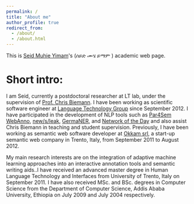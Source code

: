 ```yaml
---
permalink: /
title: "About me"
author_profile: true
redirect_from: 
  - /about/
  - /about.html
---
```



This is [Seid Muhie Yimam](https://www.inf.uni-hamburg.de/en/inst/ab/lt/people/seid-muhie-yimam.html)'s (ሰይድ <a onclick="play1()" class="button"><audio id="audio1" src="files/seid.m4a"></audio><span class="glyphicon glyphicon-volume-up"></span></a> ሙሄ <a onclick="play2()" class="button"><audio id="audio2" src="files/muhie.m4a"></audio><span class="glyphicon glyphicon-volume-up"></span></a> ይማም <a onclick="play3()" class="button"><audio id="audio3" src="files/yimam.m4a"></audio><span class="glyphicon glyphicon-volume-up"></span></a>) academic web page.

Short intro:
=====

I am Seid, currently a postdoctoral researcher at LT lab, under the supervision of [Prof. Chris Biemann](https://www.inf.uni-hamburg.de/en/inst/ab/lt/people/chris-biemann.html). I have been working as scientific software engineer at [Language Technology Group](https://www.inf.uni-hamburg.de/en/inst/ab/lt/home.html) since September 2012. I have participated in the development of NLP tools such as [Par4Sem](https://uhh-lt.github.io/par4sem/) [WebAnno](https://webanno.github.io/), [new/s/leak](http://newsleak.io/), [GermaNER](https://github.com/tudarmstadt-lt/GermaNER), and [Network of the Day](http://ltbev.informatik.uni-hamburg.de/nodstud/) and also assist Chris Biemann in teaching and student supervision. Previously, I have been working as semantic web software developer at [Okkam srl](http://www.okkam.it/index.php/en/), a start-up semantic web company in Trento, Italy, from September 2011 to August 2012.


My main research interests are on the integration of adaptive machine learning approaches into an interactive annotation tools and semantic writing aids..I have received an advanced master degree in Human Language Technology and Interfaces from University of Trento, Italy on September 2011. I have also received MSc. and BSc. degrees in Computer Science from the Department of Computer Science, Addis Ababa University, Ethiopia on July 2009 and July 2004 respectively.
